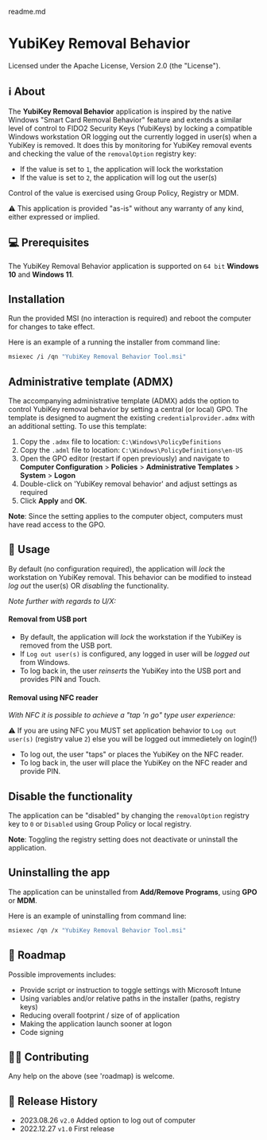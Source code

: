 ﻿readme.md

# YubiKey Removal Behavior     


Licensed under the Apache License, Version 2.0 (the "License").

## ℹ️ About
The **YubiKey Removal Behavior** application is inspired by the native Windows "Smart Card Removal Behavior" feature and extends 
a similar level of control to FIDO2 Security Keys (YubiKeys) by locking a compatible Windows workstation OR logging out the
currently logged in user(s) when a YubiKey is removed. It does this by monitoring for YubiKey removal events and checking the 
value of the ```removalOption``` registry key:

- If the value is set to ```1```, the application will lock the workstation
- If the value is set to ```2```, the application will log out the user(s)

Control of the value is exercised using Group Policy, Registry or MDM.

⚠️ This application is provided "as-is" without any warranty of any kind, either expressed or implied.


## 💻 Prerequisites
The YubiKey Removal Behavior application is supported on ```64 bit``` **Windows 10** and **Windows 11**. 

## Installation
Run the provided MSI (no interaction is required) and reboot the computer for changes to take effect.

Here is an example of a running the installer from command line: 

```bash
msiexec /i /qn "YubiKey Removal Behavior Tool.msi"
```

## Administrative template (ADMX)
The accompanying administrative template (ADMX) adds the option to control YubiKey removal behavior by setting a central (or local) GPO.
The template is designed to augment the existing ```credentialprovider.admx``` with an additional setting. To use this template:

1. Copy the ```.admx``` file to location: ```C:\Windows\PolicyDefinitions```
2. Copy the ```.adml``` file to location: ```C:\Windows\PolicyDefinitions\en-US```
3. Open the GPO editor (restart if open previously) and navigate to **Computer Configuration** > **Policies** > **Administrative Templates** > **System** > **Logon**
4. Double-click on 'YubiKey removal behavior' and adjust settings as required
5. Click **Apply** and **OK**.

**Note**: Since the setting applies to the computer object, computers must have read access to the GPO.

## 📖 Usage
By default (no configuration required), the application will _lock_ the workstation on YubiKey removal. 
This behavior can be modified to instead _log out_ the user(s) OR _disabling_ the functionality. 

_Note further with regards to U/X:_

#### Removal from USB port
- By default, the application will _lock_ the workstation if the YubiKey is removed from the USB port.
- If ```Log out user(s)``` is configured, any logged in user will be _logged out_ from Windows.
- To log back in, the user _reinserts_ the YubiKey into the USB port and provides PIN and Touch.

#### Removal using NFC reader
_With NFC it is possible to achieve a "tap 'n go" type user experience:_

⚠️ If you are using NFC you MUST set application behavior to ```Log out user(s)``` (registry value ```2```) else you will be logged out immedietely on login(!)

- To log out, the user "taps" or places the YubiKey on the NFC reader.
- To log back in, the user will place the YubiKey on the NFC reader and provide PIN.

## Disable the functionality
The application can be "disabled" by changing the ```removalOption``` registry key to ```0``` or ```Disabled``` using Group Policy or local registry. 

**Note**: Toggling the registry setting does not deactivate or uninstall the application.

## Uninstalling the app
The application can be uninstalled from **Add/Remove Programs**, using **GPO** or **MDM**.

Here is an example of uninstalling from command line: 

```bash
msiexec /qn /x "YubiKey Removal Behavior Tool.msi"
```

## 🥅 Roadmap
Possible improvements includes:
- Provide script or instruction to toggle settings with Microsoft Intune
- Using variables and/or relative paths in the installer (paths, registry keys)
- Reducing overall footprint / size of of application
- Making the application launch sooner at logon
- Code signing

## 🥷🏻 Contributing
Any help on the above (see 'roadmap) is welcome.

## 📜 Release History
* 2023.08.26 `v2.0` Added option to log out of computer
* 2022.12.27 `v1.0` First release
